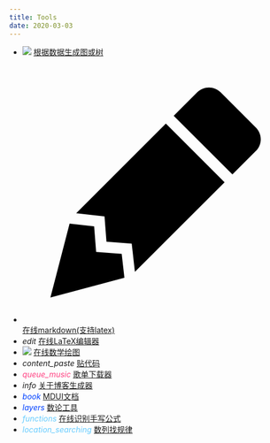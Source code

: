 ```yaml
---
title: Tools
date: 2020-03-03
---
```


<ul class="mdui-list">
    <li class="mdui-list-item mdui-ripple">
        <img class="mdui-list-item-icon" src="https://csacademy.com/static/favicon.png">
        <a href="https://csacademy.com/app/graph_editor/" target="_blank" class="mdui-list-item-content">根据数据生成图或树</a>
    </li>
    <li class="mdui-list-item mdui-ripple">
        <svg class="mdui-list-item-icon" xmlns="http://www.w3.org/2000/svg" viewBox="0 0 24 24" class="icon"><path d="M 16.8363,2.73375C 16.45,2.73375 16.0688,2.88125 15.7712,3.17375L 13.6525,5.2925L 18.955,10.5962L 21.0737,8.47625C 21.665,7.89 21.665,6.94375 21.0737,6.3575L 17.895,3.17375C 17.6025,2.88125 17.2163,2.73375 16.8363,2.73375 Z M 12.9437,6.00125L 4.84375,14.1062L 7.4025,14.39L 7.57875,16.675L 9.85875,16.85L 10.1462,19.4088L 18.2475,11.3038M 4.2475,15.0437L 2.515,21.7337L 9.19875,19.9412L 8.955,17.7838L 6.645,17.6075L 6.465,15.2925"></path></svg>
        <a href="https://stackedit.io" target="_blank" class="mdui-list-item-content">在线markdown(支持latex)</a>
    </li>
    <li class="mdui-list-item mdui-ripple">
        <i class="mdui-list-item-icon mdui-icon material-icons mdui-text-color-black">edit</i>
        <a href="http://latex.codecogs.com/eqneditor/editor.php" target="_blank" class="mdui-list-item-content">在线LaTeX编辑器</a>
    </li>
    <li class="mdui-list-item mdui-ripple">
        <img class="mdui-list-item-icon" src="https://www.geogebra.org/apps/icons/graphing.ico">
        <a href="https://www.geogebra.org/graphing" target="_blank" class="mdui-list-item-content">在线数学绘图</a>
    </li>
    <li class="mdui-list-item mdui-ripple">
        <i class="mdui-list-item-icon mdui-icon material-icons mdui-text-color-black">content_paste</i>
        <a href="https://paste.ubuntu.com" target="_blank" class="mdui-list-item-content">贴代码</a>
    </li>
    <li class="mdui-list-item mdui-ripple">
        <i class="mdui-list-item-icon mdui-icon material-icons" style="color: #ff4081">queue_music</i>
        <a href="https://music.zcmimi.top" class="mdui-list-item-content">歌单下载器</a>
    </li>
    <li class="mdui-list-item mdui-ripple">
        <i class="mdui-list-item-icon mdui-icon material-icons mdui-text-color-blue">info</i>
        <a href="/readme" class="mdui-list-item-content">关于博客生成器</a>
    </li>
    <li class="mdui-list-item mdui-ripple">
        <i class="mdui-list-item-icon mdui-icon material-icons" style="color: #0041ff">book</i>
        <a href="https://mdui.org" target="_blank" class="mdui-list-item-content">MDUI文档</a>
    </li>
    <li class="mdui-list-item mdui-ripple">
        <i class="mdui-list-item-icon mdui-icon material-icons" style="color: #0041ff">layers</i>
        <a href="/math-tools" target="_blank" class="mdui-list-item-content">数论工具</a>
    </li>
    <li class="mdui-list-item mdui-ripple">
        <i class="mdui-list-item-icon mdui-icon material-icons" style="color: #66ccff">functions</i>
        <a href="https://webdemo.myscript.com/" target="_blank" class="mdui-list-item-content">在线识别手写公式</a>
    </li>
    <li class="mdui-list-item mdui-ripple">
        <i class="mdui-list-item-icon mdui-icon material-icons" style="color: #66ccff">location_searching</i>
        <a href="http://oeis.org/" target="_blank" class="mdui-list-item-content">数列找规律</a>
    </li>
</ul>
